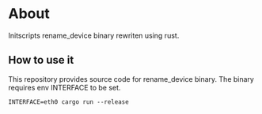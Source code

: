 # About

Initscripts rename_device binary rewriten using rust.

## How to use it

This repository provides source code for rename_device binary. The binary requires env INTERFACE to be set.

```
INTERFACE=eth0 cargo run --release
```



